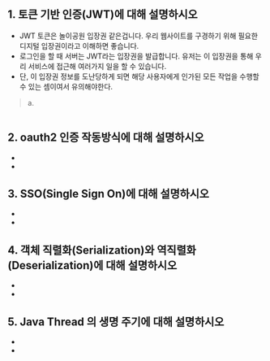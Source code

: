 ## 1. 토큰 기반 인증(JWT)에 대해 설명하시오
- JWT 토큰은 놀이공원 입장권 같은겁니다. 우리 웹사이트를 구경하기 위해 필요한 디지털 입장권이라고 이해하면 좋습니다.
- 로그인을 할 때 서버는 JWT라는 입장권을 발급합니다. 유저는 이 입장권을 통해 우리 서비스에 접근해 여러가지 일을 할 수 있습니다.
- 단, 이 입장권 정보를 도난당하게 되면 해당 사용자에게 인가된 모든 작업을 수행할 수 있는 셈이여서 유의해야한다.

> a.
```

```


## 2. oauth2 인증 작동방식에 대해 설명하시오
- 
- 

## 3. SSO(Single Sign On)에 대해 설명하시오
- 
- 

## 4. 객체 직렬화(Serialization)와 역직렬화(Deserialization)에 대해 설명하시오
- 
- 

## 5. Java Thread 의 생명 주기에 대해 설명하시오
- 
- 
